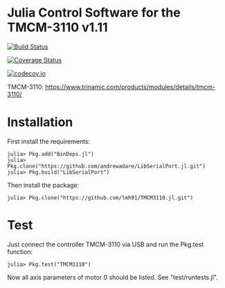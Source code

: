 # Julia Control Software for the TMCM-3110 v1.11

[![Build Status](https://travis-ci.org/lmh91/TMCM3110.jl.svg?branch=master)](https://travis-ci.org/lmh91/TMCM3110.jl)

[![Coverage Status](https://coveralls.io/repos/lmh91/TMCM3110.jl/badge.svg?branch=master&service=github)](https://coveralls.io/github/lmh91/TMCM3110.jl?branch=master)

[![codecov.io](http://codecov.io/github/lmh91/TMCM3110.jl/coverage.svg?branch=master)](http://codecov.io/github/lmh91/TMCM3110.jl?branch=master)



TMCM-3110: https://www.trinamic.com/products/modules/details/tmcm-3110/



# Installation

First install the requirements:

    julia> Pkg.add("BinDeps.jl")
    julia> Pkg.clone("https://github.com/andrewadare/LibSerialPort.jl.git")
    julia> Pkg.build("LibSerialPort")

Then install the package:

    julia> Pkg.clone("https://github.com/lmh91/TMCM3110.jl.git")

# Test

Just connect the controller TMCM-3110 via USB and run the Pkg.test function:

    julia> Pkg.test("TMCM3110")

Now all axis parameters of motor 0 should be listed. See "test/runtests.jl".
